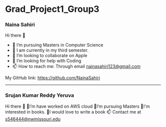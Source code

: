 # Grad_Project1_Group3

### Naina Sahiri<br>
Hi there 👋
- 🔭 I’m pursuing Masters in Computer Science
- 🌱 I am currently in my third semester.
- 👯 I’m looking to collaborate on Apple
- 🤔 I’m looking for help with Coding
- 📫 How to reach me: Through email nainasahiri123@gmail.com

My GitHub link: https://github.com/NainaSahiri 

**************************************************************************************************

### Srujan Kumar Reddy Yeruva<br>
Hi there 👋
🔭I’m have worked on AWS cloud
🌱I’m pursuing Masters 
👯I'm interested in books.
🤔I would love to write a book
📫 Contact me at s546444@nwmissouri.edu
